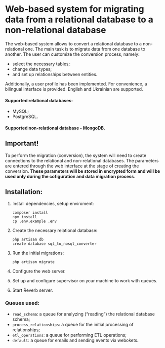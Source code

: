 # Web-based system for migrating data from a relational database to a non-relational database

The web-based system allows to convert a relational database to a non-relational one. The main task is to migrate data from one database to another. 
The user can customize the conversion process, namely:
- select the necessary tables;
- change data types;
- and set up relationships between entities.

Additionally, a user profile has been implemented. For convenience, a bilingual interface is provided. English and Ukrainian are supported.

#### Supported relational databases:
- MySQL;
- PostgreSQL.

#### Supported non-relational database - MongoDB.

## Important!

To perform the migration (conversion), the system will need to create connections to the relational and non-relational databases. The parameters are entered through the web interface at the stage of creating the conversion. 
<strong>These parameters will be stored in encrypted form and will be used only during the cofiguration and data migration process</strong>.


## Installation:

1. Install dependencies, setup enviroment:

    ```
    composer install
    npm install
    cp .env.example .env
    ```

3. Create the necessary relational database:

    ```
    php artisan db
    create database sql_to_nosql_converter
    ```

4. Run the initial migrations:

   ```
   php artisan migrate
   ```
5. Configure the web server.

6. Set up and configure supervisor on your machine to work with queues.

7. Start Reverb server.


### Queues used:

- `read_schema`: a queue for analyzing (“reading”) the relational database schema;
- `process_relationships`: a queue for the initial processing of relationships;
- `etl_operations`: a queue for performing ETL operations;
- `default`: a queue for emails and sending events via webokets.
